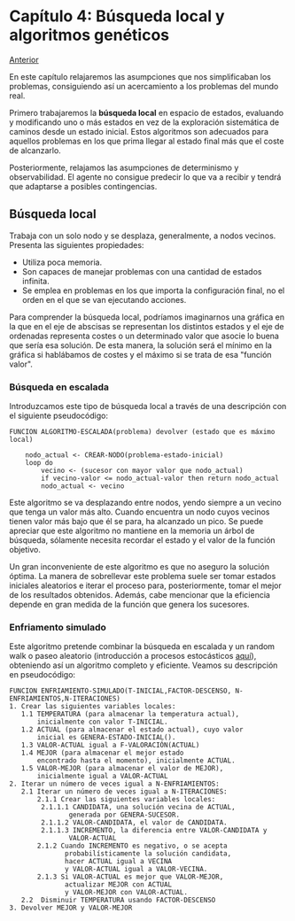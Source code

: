# Capítulo 4: Búsqueda local y algoritmos genéticos

[Anterior](https://github.com/EduPH/Apuntes-IA/blob/master/docs/Capitulo%203.md)

En este capítulo relajaremos las asumpciones que nos simplificaban los problemas, 
consiguiendo así un acercamiento a los problemas del mundo real. 

Primero trabajaremos la **búsqueda local** en espacio de estados, evaluando y 
modificando uno o más estados en vez de la exploración sistemática de caminos
desde un estado inicial. Estos algoritmos son adecuados para aquellos problemas 
en los que prima llegar al estado final más que el coste de alcanzarlo.

Posteriormente, relajamos las asumpciones de determinismo y observabilidad.
El agente no consigue predecir lo que va a recibir y tendrá que adaptarse a posibles contingencias. 

## Búsqueda local

Trabaja con un solo nodo y se desplaza, generalmente, a nodos vecinos. Presenta las siguientes propiedades:

+ Utiliza poca memoria. 
+ Son capaces de manejar problemas con una cantidad de estados infinita. 
+ Se emplea en problemas en los que importa la configuración final, no el orden en el que se van ejecutando acciones. 

Para comprender la búsqueda local, podríamos imaginarnos una gráfica en la que en el eje de abscisas se representan
los distintos estados y el eje de ordenadas representa costes o un determinado valor que asocie lo buena que sería esa solución.
De esta manera, la solución será el mínimo en la gráfica si hablábamos de costes y el máximo si se trata de esa "función valor".

### Búsqueda en escalada

Introduzcamos este tipo de búsqueda local a través de una descripción con el siguiente pseudocódigo:

```
FUNCION ALGORITMO-ESCALADA(problema) devolver (estado que es máximo local)

	nodo_actual <- CREAR-NODO(problema-estado-inicial)
    loop do
		vecino <- (sucesor con mayor valor que nodo_actual)
		if vecino-valor <= nodo_actual-valor then return nodo_actual
		nodo_actual <- vecino
```

Este algoritmo se va desplazando entre nodos, yendo siempre a un vecino que tenga un valor más alto.
Cuando encuentra un nodo cuyos vecinos tienen valor más bajo que él se
para, ha alcanzado un pico. Se puede apreciar que este algoritmo no
mantiene en la memoria un árbol de búsqueda, sólamente necesita
recordar el estado y el valor de la función objetivo. 

Un gran inconveniente de este algoritmo es que no aseguro la solución
óptima. La manera de sobrellevar este problema suele ser tomar estados
iniciales aleatorios e iterar el proceso para, posteriormente, tomar
el mejor de los resultados obtenidos. Además, cabe mencionar que la
eficiencia depende en gran medida de la función que genera los
sucesores. 

### Enfriamento simulado

Este algoritmo pretende combinar la búsqueda en escalada y un random
walk o paseo aleatorio (introducción a procesos estocásticos
[aquí](https://matesland.wordpress.com/2017/07/06/introduccion-procesos-estocasticos/)),
obteniendo así un algoritmo completo y eficiente. Veamos su
descripción en pseudocódigo:

```
FUNCION ENFRIAMIENTO-SIMULADO(T-INICIAL,FACTOR-DESCENSO, N-ENFRIAMIENTOS,N-ITERACIONES)
1. Crear las siguientes variables locales:
   1.1 TEMPERATURA (para almacenar la temperatura actual),
       inicialmente con valor T-INICIAL.
   1.2 ACTUAL (para almacenar el estado actual), cuyo valor
       inicial es GENERA-ESTADO-INICIAL().
   1.3 VALOR-ACTUAL igual a F-VALORACIÓN(ACTUAL)
   1.4 MEJOR (para almacenar el mejor estado
       encontrado hasta el momento), inicialmente ACTUAL.
   1.5 VALOR-MEJOR (para almacenar el valor de MEJOR),
       inicialmente igual a VALOR-ACTUAL
2. Iterar un número de veces igual a N-ENFRIAMIENTOS:
   2.1 Iterar un número de veces igual a N-ITERACIONES:
	   2.1.1 Crear las siguientes variables locales:
		2.1.1.1 CANDIDATA, una solución vecina de ACTUAL,
               generada por GENERA-SUCESOR.
		2.1.1.2 VALOR-CANDIDATA, el valor de CANDIDATA.
		2.1.1.3 INCREMENTO, la diferencia entre VALOR-CANDIDATA y
               VALOR-ACTUAL
       2.1.2 Cuando INCREMENTO es negativo, o se acepta
              probabilísticamente la solución candidata,
              hacer ACTUAL igual a VECINA
              y VALOR-ACTUAL igual a VALOR-VECINA.
       2.1.3 Si VALOR-ACTUAL es mejor que VALOR-MEJOR,
              actualizar MEJOR con ACTUAL
              y VALOR-MEJOR con VALOR-ACTUAL.
   2.2  Disminuir TEMPERATURA usando FACTOR-DESCENSO
3. Devolver MEJOR y VALOR-MEJOR
```









